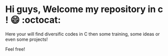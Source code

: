 # Hi guys, Welcome my repository in c ! 😄 :octocat:

Here your will find diversific codes in C then some training, some ideas or even some projects!

Feel free!
